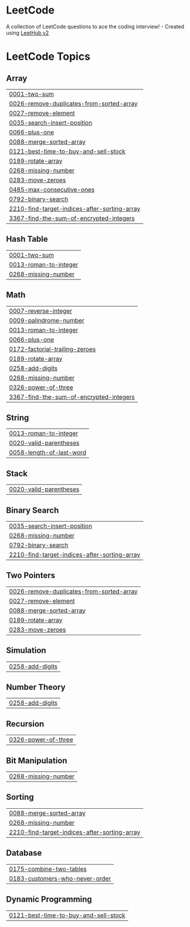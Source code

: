 # LeetCode
A collection of LeetCode questions to ace the coding interview! - Created using [LeetHub v2](https://github.com/arunbhardwaj/LeetHub-2.0)

<!---LeetCode Topics Start-->
# LeetCode Topics
## Array
|  |
| ------- |
| [0001-two-sum](https://github.com/jatinrane14/LeetCode/tree/master/0001-two-sum) |
| [0026-remove-duplicates-from-sorted-array](https://github.com/jatinrane14/LeetCode/tree/master/0026-remove-duplicates-from-sorted-array) |
| [0027-remove-element](https://github.com/jatinrane14/LeetCode/tree/master/0027-remove-element) |
| [0035-search-insert-position](https://github.com/jatinrane14/LeetCode/tree/master/0035-search-insert-position) |
| [0066-plus-one](https://github.com/jatinrane14/LeetCode/tree/master/0066-plus-one) |
| [0088-merge-sorted-array](https://github.com/jatinrane14/LeetCode/tree/master/0088-merge-sorted-array) |
| [0121-best-time-to-buy-and-sell-stock](https://github.com/jatinrane14/LeetCode/tree/master/0121-best-time-to-buy-and-sell-stock) |
| [0189-rotate-array](https://github.com/jatinrane14/LeetCode/tree/master/0189-rotate-array) |
| [0268-missing-number](https://github.com/jatinrane14/LeetCode/tree/master/0268-missing-number) |
| [0283-move-zeroes](https://github.com/jatinrane14/LeetCode/tree/master/0283-move-zeroes) |
| [0485-max-consecutive-ones](https://github.com/jatinrane14/LeetCode/tree/master/0485-max-consecutive-ones) |
| [0792-binary-search](https://github.com/jatinrane14/LeetCode/tree/master/0792-binary-search) |
| [2210-find-target-indices-after-sorting-array](https://github.com/jatinrane14/LeetCode/tree/master/2210-find-target-indices-after-sorting-array) |
| [3367-find-the-sum-of-encrypted-integers](https://github.com/jatinrane14/LeetCode/tree/master/3367-find-the-sum-of-encrypted-integers) |
## Hash Table
|  |
| ------- |
| [0001-two-sum](https://github.com/jatinrane14/LeetCode/tree/master/0001-two-sum) |
| [0013-roman-to-integer](https://github.com/jatinrane14/LeetCode/tree/master/0013-roman-to-integer) |
| [0268-missing-number](https://github.com/jatinrane14/LeetCode/tree/master/0268-missing-number) |
## Math
|  |
| ------- |
| [0007-reverse-integer](https://github.com/jatinrane14/LeetCode/tree/master/0007-reverse-integer) |
| [0009-palindrome-number](https://github.com/jatinrane14/LeetCode/tree/master/0009-palindrome-number) |
| [0013-roman-to-integer](https://github.com/jatinrane14/LeetCode/tree/master/0013-roman-to-integer) |
| [0066-plus-one](https://github.com/jatinrane14/LeetCode/tree/master/0066-plus-one) |
| [0172-factorial-trailing-zeroes](https://github.com/jatinrane14/LeetCode/tree/master/0172-factorial-trailing-zeroes) |
| [0189-rotate-array](https://github.com/jatinrane14/LeetCode/tree/master/0189-rotate-array) |
| [0258-add-digits](https://github.com/jatinrane14/LeetCode/tree/master/0258-add-digits) |
| [0268-missing-number](https://github.com/jatinrane14/LeetCode/tree/master/0268-missing-number) |
| [0326-power-of-three](https://github.com/jatinrane14/LeetCode/tree/master/0326-power-of-three) |
| [3367-find-the-sum-of-encrypted-integers](https://github.com/jatinrane14/LeetCode/tree/master/3367-find-the-sum-of-encrypted-integers) |
## String
|  |
| ------- |
| [0013-roman-to-integer](https://github.com/jatinrane14/LeetCode/tree/master/0013-roman-to-integer) |
| [0020-valid-parentheses](https://github.com/jatinrane14/LeetCode/tree/master/0020-valid-parentheses) |
| [0058-length-of-last-word](https://github.com/jatinrane14/LeetCode/tree/master/0058-length-of-last-word) |
## Stack
|  |
| ------- |
| [0020-valid-parentheses](https://github.com/jatinrane14/LeetCode/tree/master/0020-valid-parentheses) |
## Binary Search
|  |
| ------- |
| [0035-search-insert-position](https://github.com/jatinrane14/LeetCode/tree/master/0035-search-insert-position) |
| [0268-missing-number](https://github.com/jatinrane14/LeetCode/tree/master/0268-missing-number) |
| [0792-binary-search](https://github.com/jatinrane14/LeetCode/tree/master/0792-binary-search) |
| [2210-find-target-indices-after-sorting-array](https://github.com/jatinrane14/LeetCode/tree/master/2210-find-target-indices-after-sorting-array) |
## Two Pointers
|  |
| ------- |
| [0026-remove-duplicates-from-sorted-array](https://github.com/jatinrane14/LeetCode/tree/master/0026-remove-duplicates-from-sorted-array) |
| [0027-remove-element](https://github.com/jatinrane14/LeetCode/tree/master/0027-remove-element) |
| [0088-merge-sorted-array](https://github.com/jatinrane14/LeetCode/tree/master/0088-merge-sorted-array) |
| [0189-rotate-array](https://github.com/jatinrane14/LeetCode/tree/master/0189-rotate-array) |
| [0283-move-zeroes](https://github.com/jatinrane14/LeetCode/tree/master/0283-move-zeroes) |
## Simulation
|  |
| ------- |
| [0258-add-digits](https://github.com/jatinrane14/LeetCode/tree/master/0258-add-digits) |
## Number Theory
|  |
| ------- |
| [0258-add-digits](https://github.com/jatinrane14/LeetCode/tree/master/0258-add-digits) |
## Recursion
|  |
| ------- |
| [0326-power-of-three](https://github.com/jatinrane14/LeetCode/tree/master/0326-power-of-three) |
## Bit Manipulation
|  |
| ------- |
| [0268-missing-number](https://github.com/jatinrane14/LeetCode/tree/master/0268-missing-number) |
## Sorting
|  |
| ------- |
| [0088-merge-sorted-array](https://github.com/jatinrane14/LeetCode/tree/master/0088-merge-sorted-array) |
| [0268-missing-number](https://github.com/jatinrane14/LeetCode/tree/master/0268-missing-number) |
| [2210-find-target-indices-after-sorting-array](https://github.com/jatinrane14/LeetCode/tree/master/2210-find-target-indices-after-sorting-array) |
## Database
|  |
| ------- |
| [0175-combine-two-tables](https://github.com/jatinrane14/LeetCode/tree/master/0175-combine-two-tables) |
| [0183-customers-who-never-order](https://github.com/jatinrane14/LeetCode/tree/master/0183-customers-who-never-order) |
## Dynamic Programming
|  |
| ------- |
| [0121-best-time-to-buy-and-sell-stock](https://github.com/jatinrane14/LeetCode/tree/master/0121-best-time-to-buy-and-sell-stock) |
<!---LeetCode Topics End-->